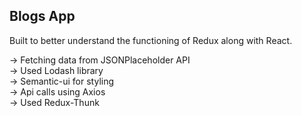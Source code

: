 ## Blogs App

Built to better understand the functioning of Redux along with React.

-> Fetching data from JSONPlaceholder API <br>
-> Used Lodash library <br>
-> Semantic-ui for styling <br>
-> Api calls using Axios <br>
-> Used Redux-Thunk <br>
